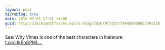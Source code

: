 ```yaml
---
layout: post
microblog: true
date: 2016-07-03 17:51 +1300
guid: http://JacksonOfTrades.micro.blog/2016/07/03/t749465496022491136.html
---
```

See: Why Vimes is one of the best characters in literature: [t.co/LtkRhGPML...](https://t.co/LtkRhGPMLC)
